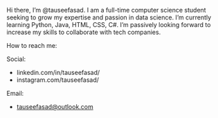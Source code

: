 Hi there, I’m @tauseefasad.
I am a full-time computer science student seeking to grow my expertise and passion in data science.
I’m currently learning Python, Java, HTML, CSS, C#.
I’m passively looking forward to increase my skills to collaborate with tech companies.

How to reach me:

Social: 
- linkedin.com/in/tauseefasad/
- instagram.com/tauseefasad/

Email:
- tauseefasad@outlook.com



<!---
tauseefasad/tauseefasad is a ✨ special ✨ repository because its `README.md` (this file) appears on your GitHub profile.
You can click the Preview link to take a look at your changes.
--->
